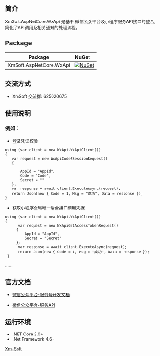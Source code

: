 
## 简介

XmSoft.AspNetCore.WxApi 是基于 微信公众平台及小程序服务API接口的整合,简化了API调用及相关通知的处理流程。

## Package

Package  | NuGet 
-------- | :------------ 
XmSoft.AspNetCore.WxApi      | [![NuGet](https://img.shields.io/nuget/v/XmSoft.AspNetCore.WxApi.svg)](https://www.nuget.org/packages/XmSoft.AspNetCore.WxApi)


## 交流方式
* XmSoft 交流群: 625020675

## 使用说明

### 例如：

#### 

* 登录凭证校验
```
using (var client = new WxApi.WxApiClient())
{
   var request = new WxApiCode2SessionRequest()
   {

       AppId = "AppId",
       Code = "Code",
       Secret = ""
   };
   var response = await client.ExecuteAsync(request);
   return Json(new { Code = 1, Msg = "成功", Data = response });
}
```
* 获取小程序全局唯一后台接口调用凭据
```
using (var client = new WxApi.WxApiClient())
{
      var request = new WxApiGetAccessTokenRequest()
     {
         AppId = "AppId",
         Secret = "Secret"
     };
      var response = await client.ExecuteAsync(request);
      return Json(new { Code = 1, Msg = "成功", Data = response });
 }
```
......


## 官方文档

* [微信公众平台-服务号开发文档](https://mp.weixin.qq.com/wiki?t=resource/res_main&id=mp1445241432)

* [微信公众平台-服务API](https://developers.weixin.qq.com/miniprogram/dev/api-backend/)


## 运行环境
* .NET Core 2.0+
* .Net Framework 4.6+



[Xm-Soft](https://github.com/Xm-Soft)
